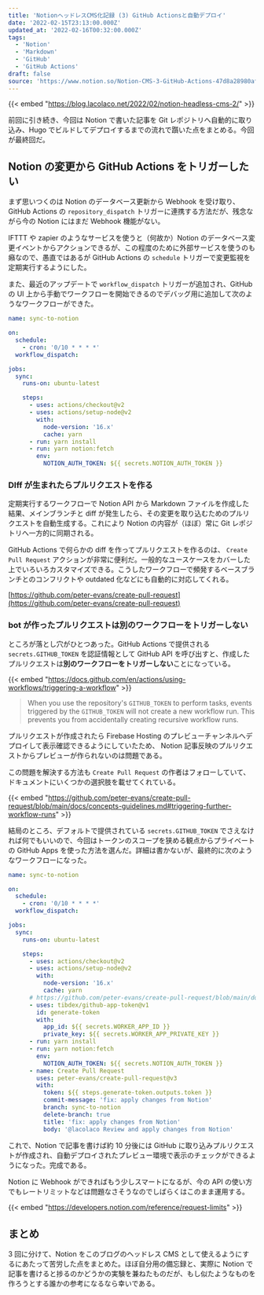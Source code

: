 ```yaml
---
title: 'NotionヘッドレスCMS化記録 (3) GitHub Actionsと自動デプロイ'
date: '2022-02-15T23:13:00.000Z'
updated_at: '2022-02-16T00:32:00.000Z'
tags:
  - 'Notion'
  - 'Markdown'
  - 'GitHub'
  - 'GitHub Actions'
draft: false
source: 'https://www.notion.so/Notion-CMS-3-GitHub-Actions-47d8a28980af4cd7a9432091d4335b30'
---
```


{{< embed "https://blog.lacolaco.net/2022/02/notion-headless-cms-2/" >}}

前回に引き続き、今回は Notion で書いた記事を Git レポジトリへ自動的に取り込み、Hugo でビルドしてデプロイするまでの流れで躓いた点をまとめる。今回が最終回だ。

## Notion の変更から GitHub Actions をトリガーしたい

まず思いつくのは Notion のデータベース更新から Webhook を受け取り、GitHub Actions の `repository_dispatch` トリガーに連携する方法だが、残念ながら今の Notion にはまだ Webhook 機能がない。

IFTTT や zapier のようなサービスを使うと（何故か）Notion のデータベース変更イベントからアクションできるが、この程度のために外部サービスを使うのも癪なので、愚直ではあるが GitHub Actions の `schedule` トリガーで変更監視を定期実行するようにした。

また、最近のアップデートで `workflow_dispatch` トリガーが追加され、GitHub の UI 上から手動でワークフローを開始できるのでデバッグ用に追加して次のようなワークフローができた。

```yaml
name: sync-to-notion

on:
  schedule:
    - cron: '0/10 * * * *'
  workflow_dispatch:

jobs:
  sync:
    runs-on: ubuntu-latest

    steps:
      - uses: actions/checkout@v2
      - uses: actions/setup-node@v2
        with:
          node-version: '16.x'
          cache: yarn
      - run: yarn install
      - run: yarn notion:fetch
        env:
          NOTION_AUTH_TOKEN: ${{ secrets.NOTION_AUTH_TOKEN }}
```

### DIff が生まれたらプルリクエストを作る

定期実行するワークフローで Notion API から Markdown ファイルを作成した結果、メインブランチと diff が発生したら、その変更を取り込むためのプルリクエストを自動生成する。これにより Notion の内容が（ほぼ）常に Git レポジトリへ一方的に同期される。

GitHub Actions で何らかの diff を作ってプルリクエストを作るのは、 `Create Pull Request` アクションが非常に便利だ。一般的なユースケースをカバーした上でいろいろカスタマイズできる。こうしたワークフローで頻発するベースブランチとのコンフリクトや outdated 化などにも自動的に対応してくれる。

[https://github.com/peter-evans/create-pull-request](https://github.com/peter-evans/create-pull-request)

### bot が作ったプルリクエストは別のワークフローをトリガーしない

ところが落とし穴がひとつあった。GitHub Actions で提供される `secrets.GITHUB_TOKEN` を認証情報として GitHub API を呼び出すと、作成したプルリクエストは**別のワークフローをトリガーしない**ことになっている。

{{< embed "https://docs.github.com/en/actions/using-workflows/triggering-a-workflow" >}}

> When you use the repository's `GITHUB_TOKEN` to perform tasks, events triggered by the `GITHUB_TOKEN` will not create a new workflow run. This prevents you from accidentally creating recursive workflow runs.

プルリクエストが作成されたら Firebase Hosting のプレビューチャンネルへデプロイして表示確認できるようにしていたため、 Notion 記事反映のプルリクエストからプレビューが作られないのは問題である。

この問題を解決する方法も `Create Pull Request` の作者はフォローしていて、ドキュメントにいくつかの選択肢を載せてくれている。

{{< embed "https://github.com/peter-evans/create-pull-request/blob/main/docs/concepts-guidelines.md#triggering-further-workflow-runs" >}}

結局のところ、デフォルトで提供されている `secrets.GITHUB_TOKEN` でさえなければ何でもいいので、今回はトークンのスコープを狭める観点からプライベートの GitHub Apps を使った方法を選んだ。詳細は書かないが、最終的に次のようなワークフローになった。

```yaml
name: sync-to-notion

on:
  schedule:
    - cron: '0/10 * * * *'
  workflow_dispatch:

jobs:
  sync:
    runs-on: ubuntu-latest

    steps:
      - uses: actions/checkout@v2
      - uses: actions/setup-node@v2
        with:
          node-version: '16.x'
          cache: yarn
      # https://github.com/peter-evans/create-pull-request/blob/main/docs/concepts-guidelines.md#authenticating-with-github-app-generated-tokens
      - uses: tibdex/github-app-token@v1
        id: generate-token
        with:
          app_id: ${{ secrets.WORKER_APP_ID }}
          private_key: ${{ secrets.WORKER_APP_PRIVATE_KEY }}
      - run: yarn install
      - run: yarn notion:fetch
        env:
          NOTION_AUTH_TOKEN: ${{ secrets.NOTION_AUTH_TOKEN }}
      - name: Create Pull Request
        uses: peter-evans/create-pull-request@v3
        with:
          token: ${{ steps.generate-token.outputs.token }}
          commit-message: 'fix: apply changes from Notion'
          branch: sync-to-notion
          delete-branch: true
          title: 'fix: apply changes from Notion'
          body: '@lacolaco Review and apply changes from Notion'
```

これで、Notion で記事を書けば約 10 分後には GitHub に取り込みプルリクエストが作成され、自動デプロイされたプレビュー環境で表示のチェックができるようになった。完成である。

Notion に Webhook ができればもう少しスマートになるが、今の API の使い方でもレートリミットなどは問題なさそうなのでしばらくはこのまま運用する。

{{< embed "https://developers.notion.com/reference/request-limits" >}}

## まとめ

3 回に分けて、Notion をこのブログのヘッドレス CMS として使えるようにするにあたって苦労した点をまとめた。ほぼ自分用の備忘録と、実際に Notion で記事を書けると捗るのかどうかの実験を兼ねたものだが、もし似たようなものを作ろうとする誰かの参考になるなら幸いである。
